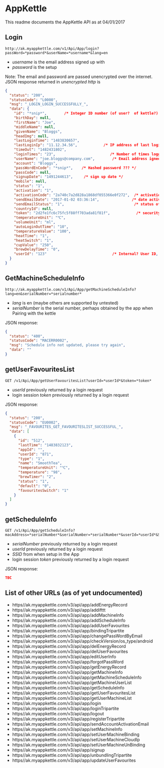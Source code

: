 # AppKettle

This readme documents the AppKettle API as at 04/01/2017

## Login

```
http://ak.myappkettle.com/v1/Api/App/login?passWord=*password*&userName=*username*&lang=en
```

* *username* is the email address signed up with
* *password* is the setup

Note: The email and password are passed unencrypted over the internet.  JSON response returned in _unencrypted http_ is

```json
{
  "status": "200",
  "statusCode": "L0000",
  "msg": "_LOGIN_LOGIN_SUCCESSFULLY_",
  "data": {
    "id": "*snip*",        /* Integer ID number (of user?  of kettle?)
    "birthDay": null,
    "firstName": "Joe",    
    "middleName": null,
    "givenName": "Bloggs",
    "headImg": null,
    "lastLoginTime": "1483830657",            
    "lastLoginIp": "11.12.34.56",            /* IP address of last login */         
    "timeOut": "1482431802",
    "loginTimes": "23",                         /* Number of times logged into appkettle via this API */
    "userName": "joe.bloggs@company.com",        /* Email address igned up with using the app */
    "account": "Bloggs",
    "passWordEnCode": "*snip*",    /* Hashed password ??? */
    "passCode": null,
    "signupDate": "1491244613",     /* sign up date */
    "mobile": null,
    "status": "1",
    "activation": "1",
    "activationCode": "2a740c7a2d828a1868df055366e0f272",  /* activation code */
    "sendEmailDate": "2017-01-02 03:36:14",               /* date activation email sent! */
    "sendEmailStatus": "1",                                /* status of sending activation email? */
    "countryId": null,
    "token": "2d2fe1fc6c75fc5f88ff703ada81f81f",            /* security token - different upon each login */
    "temperatureUnit": "℃",                                
    "volumeUnit": "ml",
    "autoLoginOutTime": "10",
    "temperatureValue": "100",
    "heatTime": "1",
    "heatSwitch": "1",
    "cupValue": "250",
    "brewDelayTime": "0",
    "userId": "123"                              /* Internal? User ID, integer number */
  }
}
```

## GetMachineScheduleInfo

```
http://ak.myappkettle.com/v1/Api/App/getMachineScheduleInfo?lang=en&serialNumber=*serialnumber* 
```

* *lang* is en (maybe others are supported by untested)
* *serialNumber* is the serial number, perhaps obtained by the app when Pairing with the kettle

JSON response:

```json
{
  "status": "400",
  "statusCode": "MACERR0002",
  "msg": "Schedule info not updated, please try again",
  "data": ""
}
```

## getUserFavouritesList

```
GET /v1/Api/App/getUserFavouritesList?userId=*userId*&token=*token*
```

* *userId* previously returned by a login request
* login session *token* previously returned by a login request

JSON response:

```json
{
  "status": "200",
  "statusCode": "EU0002",
  "msg": "_FAVOURITES_GET_FAVOURITESLIST_SUCCESSFUL_",
  "data": [
    {
      "id": "512",
      "lastTime": "1483832123",
      "appId": "",
      "userId": "871",
      "type": "1",
      "name": "SmoothTea",
      "temperatureUnit": "℃",
      "temperature": "98",
      "brewTimer": "2",
      "status": "1",
      "default": "0",
      "favouritesSwitch": "1"
    }
  ]
}
```

## getScheduleInfo 

```
GET /v1/Api/App/getScheduleInfo?macAddress=*serialNumber*&serialNumber=*serialNumber*&userId=*userId*&SSID=AK_House&token=2d2fe1fc6c75fc5f88ff703ada81f81f&lang=en
```

* *serialNumber* previously returned by a login request
* *userId* previously returned by a login request
* *SSID* from when setup in the App
* login session *token* previously returned by a login request

JSON response:

```json
TBC
```

## List of other URLs (as of yet undocumented)

* https//ak.myappkettle.com/v3/api/app/addEnergyRecord
* https//ak.myappkettle.com/v3/api/app/addifttt
* https//ak.myappkettle.com/v3/api/app/addMachineInfo
* https//ak.myappkettle.com/v3/api/app/addScheduleInfo
* https//ak.myappkettle.com/v3/api/app/addUserFavourites
* https//ak.myappkettle.com/v3/api/app/bindingTripartite
* https//ak.myappkettle.com/v3/api/app/changePassWordByEmail
* https//ak.myappkettle.com/v3/api/app/checkVersion/os_type/android
* https//ak.myappkettle.com/v3/api/app/delEnergyRecord
* https//ak.myappkettle.com/v3/api/app/delUserFavourites
* https//ak.myappkettle.com/v3/api/app/editUserInfo
* https//ak.myappkettle.com/v3/api/app/forgotPassWord
* https//ak.myappkettle.com/v3/api/app/getEnergyRecord
* https//ak.myappkettle.com/v3/api/app/getMachineInfo
* https//ak.myappkettle.com/v3/api/app/getMachineScheduleInfo
* https//ak.myappkettle.com/v3/api/app/getMachineUserList
* https//ak.myappkettle.com/v3/api/app/getScheduleInfo
* https//ak.myappkettle.com/v3/api/app/getUserFavouritesList
* https//ak.myappkettle.com/v3/api/app/getUserMachineList
* https//ak.myappkettle.com/v3/api/app/login
* https//ak.myappkettle.com/v3/api/app/loginTripartite
* https//ak.myappkettle.com/v3/api/app/logout
* https//ak.myappkettle.com/v3/api/app/registerTripartite
* https//ak.myappkettle.com/v3/api/app/sendAccountActivationEmail
* https//ak.myappkettle.com/v3/api/app/setMachineInfo
* https//ak.myappkettle.com/v3/api/app/setUserMachineBinding
* https//ak.myappkettle.com/v3/api/app/setUserMachineCloudIp
* https//ak.myappkettle.com/v3/api/app/setUserMachineUnBinding
* https//ak.myappkettle.com/v3/api/app/signup
* https//ak.myappkettle.com/v3/api/app/unbundlingTripartite
* https//ak.myappkettle.com/v3/api/app/updateUserFavourites
